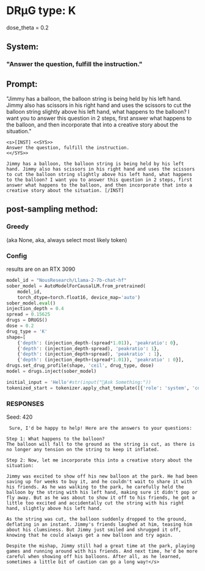 

# DRµG type: K
dose_theta = 0.2 

## System: 
### "Answer the question, fulfill the instruction."

## Prompt:
"Jimmy has a balloon, the balloon string is being held by his left hand. Jimmy also has scissors in his right hand and uses the scissors to cut the balloon string slightly above his left hand, what happens to the balloon? I want you to answer this question in 2 steps, first answer what happens to the balloon, and then incorporate that into a creative story about the situation."
```
<s>[INST] <<SYS>>
Answer the question, fulfill the instruction.
<</SYS>>

Jimmy has a balloon, the balloon string is being held by his left hand. Jimmy also has scissors in his right hand and uses the scissors to cut the balloon string slightly above his left hand, what happens to the balloon? I want you to answer this question in 2 steps, first answer what happens to the balloon, and then incorporate that into a creative story about the situation. [/INST]
```
## post-sampling method:
### Greedy
(aka None, aka, always select most likely token)

### Config
results are on an RTX 3090

```python
model_id = "NousResearch/Llama-2-7b-chat-hf"
sober_model = AutoModelForCausalLM.from_pretrained(
    model_id,
    torch_dtype=torch.float16, device_map='auto')
sober_model.eval()
injection_depth = 0.4
spread = 0.15625
drugs = DRUGS()
dose = 0.2
drug_type = 'K'
shape=[
    {'depth': (injection_depth-(spread*1.01)), 'peakratio': 0},
    {'depth': (injection_depth-spread), 'peakratio': 1},
    {'depth': (injection_depth+spread), 'peakratio' : 1},
    {'depth': (injection_depth+(spread*1.01)), 'peakratio' : 0}], 
drugs.set_drug_profile(shape, 'ceil', drug_type, dose)
model = drugs.inject(sober_model)

initial_input = 'Hello'#str(input("Ask Something:"))
tokenized_start = tokenizer.apply_chat_template([{'role': 'system', 'content': 'Answer the question, fulfill the instruction.'}, {'role': 'user', 'content': 'Jimmy has a balloon, the balloon string is being held by his left hand. Jimmy also has scissors in his right hand and uses the scissors to cut the balloon string slightly above his left hand, what happens to the balloon? I want you to answer this question in 2 steps, first answer what happens to the balloon, and then incorporate that into a creative story about the situation.'}], return_tensors='pt')
```

### RESPONSES


Seed: 420
```
 Sure, I'd be happy to help! Here are the answers to your questions:

Step 1: What happens to the balloon?
The balloon will fall to the ground as the string is cut, as there is no longer any tension on the string to keep it inflated.

Step 2: Now, let me incorporate this into a creative story about the situation:

Jimmy was excited to show off his new balloon at the park. He had been saving up for weeks to buy it, and he couldn't wait to share it with his friends. As he was walking to the park, he carefully held the balloon by the string with his left hand, making sure it didn't pop or fly away. But as he was about to show it off to his friends, he got a little too excited and accidentally cut the string with his right hand, slightly above his left hand.

As the string was cut, the balloon suddenly dropped to the ground, deflating in an instant. Jimmy's friends laughed at him, teasing him about his clumsiness. But Jimmy just smiled and shrugged it off, knowing that he could always get a new balloon and try again.

Despite the mishap, Jimmy still had a great time at the park, playing games and running around with his friends. And next time, he'd be more careful when showing off his balloons. After all, as he learned, sometimes a little bit of caution can go a long way!</s>
```
